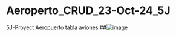# Aeroperto_CRUD_23-Oct-24_5J
5J-Proyect Aeropuerto tabla aviones
##![image](https://github.com/user-attachments/assets/7334815e-8fbb-411d-bc8d-3bfcf73b26da)
